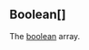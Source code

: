 Boolean[]
---------

The [boolean](https://docs.oracle.com/javase/tutorial/java/nutsandbolts/datatypes.html) array.

